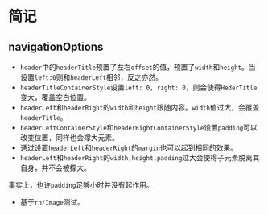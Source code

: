 # 简记

## navigationOptions

- `header`中的`headerTitle`预置了左右`offset`的值，预置了`width`和`height`。当设置`left:0`则和`headerLeft`相邻，反之亦然。
- `headerTitleContainerStyle`设置`left: 0, right: 0`，则会使得`HederTitle`变大，覆盖空白位置。
- `headerLeft`和`headerRight`的`width`和`height`跟随内容。`width`值过大，会覆盖`headerTitle`。
- `headerLeftContainerStyle`和`headerRightContainerStyle`设置`padding`可以改变位置，同样也会撑大元素。
- 通过设置`headerLeft`和`headerRight`的`margin`也可以起到相同的效果。
- `headerLeft`和`headerRight`的`width,height,padding`过大会使得子元素脱离其自身，并不会被撑大。

事实上，也许`padding`足够小时并没有起作用。
* 基于`rn/Image`测试。